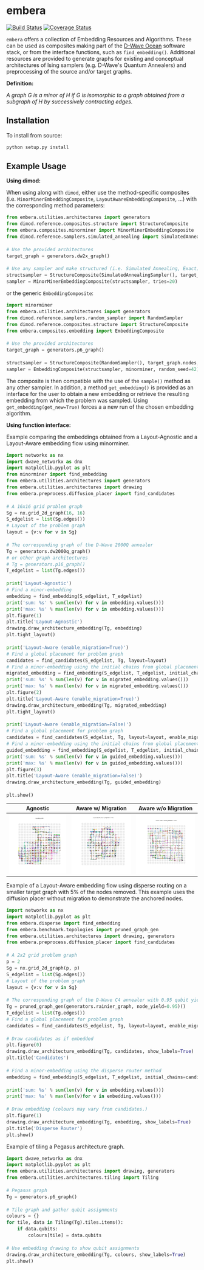 embera
======

[![Build Status](https://travis-ci.org/joseppinilla/embera.svg?branch=master)](https://travis-ci.org/joseppinilla/embera)
[![Coverage Status](https://coveralls.io/repos/github/joseppinilla/embera/badge.svg?branch=master)](https://coveralls.io/github/joseppinilla/embera?branch=master)

`embera` offers a collection of Embedding Resources and Algorithms.
These can be used as composites making part of the [D-Wave
Ocean](https://ocean.dwavesys.com/) software stack, or from the
interface functions, such as `find_embedding()`. Additional resources
are provided to generate graphs for existing and conceptual
architectures of Ising samplers (e.g. D-Wave's Quantum Annealers) and
preprocessing of the source and/or target graphs.

**Definition:**

*A graph G is a minor of H if G is isomorphic to a graph obtained from a
subgraph of H by successively contracting edges.*

Installation
------------

To install from source:

``` bash
python setup.py install
```

Example Usage
-------------

**Using dimod:**

When using along with `dimod`, either use the method-specific composites
(i.e. `MinorMinerEmbeddingComposite`, `LayoutAwareEmbeddingComposite`,
...) with the corresponding method parameters:

``` python
from embera.utilities.architectures import generators
from dimod.reference.composites.structure import StructureComposite
from embera.composites.minorminer import MinorMinerEmbeddingComposite
from dimod.reference.samplers.simulated_annealing import SimulatedAnnealingSampler

# Use the provided architectures
target_graph = generators.dw2x_graph()

# Use any sampler and make structured (i.e. Simulated Annealing, Exact) or use structured sampler if available (i.e. D-Wave machine)
structsampler = StructureComposite(SimulatedAnnealingSampler(), target_graph.nodes, target_graph.edges)
sampler = MinorMinerEmbeddingComposite(structsampler, tries=20)
```

or the generic `EmbeddingComposite`:

``` python
import minorminer
from embera.utilities.architectures import generators
from dimod.reference.samplers.random_sampler import RandomSampler
from dimod.reference.composites.structure import StructureComposite
from embera.composites.embedding import EmbeddingComposite

# Use the provided architectures
target_graph = generators.p6_graph()

structsampler = StructureComposite(RandomSampler(), target_graph.nodes, target_graph.edges)
sampler = EmbeddingComposite(structsampler, minorminer, random_seed=42)
```

The composite is then compatible with the use of the `sample()` method
as any other sampler. In addition, a method `get_embedding()` is
provided as an interface for the user to obtain a new embedding or
retrieve the resulting embedding from which the problem was sampled.
Using `get_embedding(get_new=True)` forces a a new run of the chosen
embedding algorithm.

**Using function interface:**

Example comparing the embeddings obtained from a Layout-Agnostic and a
Layout-Aware embedding flow using minorminer.

``` python
import networkx as nx
import dwave_networkx as dnx
import matplotlib.pyplot as plt
from minorminer import find_embedding
from embera.utilities.architectures import generators
from embera.utilities.architectures import drawing
from embera.preprocess.diffusion_placer import find_candidates

# A 16x16 grid problem graph
Sg = nx.grid_2d_graph(16, 16)
S_edgelist = list(Sg.edges())
# Layout of the problem graph
layout = {v:v for v in Sg}

# The corresponding graph of the D-Wave 2000Q annealer
Tg = generators.dw2000q_graph()
# or other graph architectures
# Tg = generators.p16_graph()
T_edgelist = list(Tg.edges())

print('Layout-Agnostic')
# Find a minor-embedding
embedding = find_embedding(S_edgelist, T_edgelist)
print('sum: %s' % sum(len(v) for v in embedding.values()))
print('max: %s' % max(len(v) for v in embedding.values()))
plt.figure(1)
plt.title('Layout-Agnostic')
drawing.draw_architecture_embedding(Tg, embedding)
plt.tight_layout()

print('Layout-Aware (enable_migration=True)')
# Find a global placement for problem graph
candidates = find_candidates(S_edgelist, Tg, layout=layout)
# Find a minor-embedding using the initial chains from global placement
migrated_embedding = find_embedding(S_edgelist, T_edgelist, initial_chains=candidates)
print('sum: %s' % sum(len(v) for v in migrated_embedding.values()))
print('max: %s' % max(len(v) for v in migrated_embedding.values()))
plt.figure(2)
plt.title('Layout-Aware (enable_migration=True)')
drawing.draw_architecture_embedding(Tg, migrated_embedding)
plt.tight_layout()

print('Layout-Aware (enable_migration=False)')
# Find a global placement for problem graph
candidates = find_candidates(S_edgelist, Tg, layout=layout, enable_migration=False)
# Find a minor-embedding using the initial chains from global placement
guided_embedding = find_embedding(S_edgelist, T_edgelist, initial_chains=candidates)
print('sum: %s' % sum(len(v) for v in guided_embedding.values()))
print('max: %s' % max(len(v) for v in guided_embedding.values()))
plt.figure(3)
plt.title('Layout-Aware (enable_migration=False)')
drawing.draw_architecture_embedding(Tg, guided_embedding)

plt.show()
```


| Agnostic | Aware w/ Migration | Aware w/o Migration |
:----------:|:--------------:|:-----:|
| ![](/docs/layout_agnostic.png)| ![](/docs/layout_aware_enable_migration.png)|![](/docs/layout_aware_disable_migration.png)|

Example of a Layout-Aware embedding flow using disperse routing on a
smaller target graph with 5% of the nodes removed. This example uses the
diffusion placer without migration to demonstrate the anchored nodes.

``` python
import networkx as nx
import matplotlib.pyplot as plt
from embera.disperse import find_embedding
from embera.benchmark.topologies import pruned_graph_gen
from embera.utilities.architectures import drawing, generators
from embera.preprocess.diffusion_placer import find_candidates

# A 2x2 grid problem graph
p = 2
Sg = nx.grid_2d_graph(p, p)
S_edgelist = list(Sg.edges())
# Layout of the problem graph
layout = {v:v for v in Sg}

# The corresponding graph of the D-Wave C4 annealer with 0.95 qubit yield
Tg = pruned_graph_gen(generators.rainier_graph, node_yield=0.95)()
T_edgelist = list(Tg.edges())
# Find a global placement for problem graph
candidates = find_candidates(S_edgelist, Tg, layout=layout, enable_migration=False)

# Draw candidates as if embedded
plt.figure(0)
drawing.draw_architecture_embedding(Tg, candidates, show_labels=True)
plt.title('Candidates')

# Find a minor-embedding using the disperse router method
embedding = find_embedding(S_edgelist, T_edgelist, initial_chains=candidates)

print('sum: %s' % sum(len(v) for v in embedding.values()))
print('max: %s' % max(len(v)for v in embedding.values()))

# Draw embedding (colours may vary from candidates.)
plt.figure(1)
drawing.draw_architecture_embedding(Tg, embedding, show_labels=True)
plt.title('Disperse Router')
plt.show()
```

Example of tiling a Pegasus architecture graph.

``` python
import dwave_networkx as dnx
import matplotlib.pyplot as plt
from embera.utilities.architectures import drawing, generators
from embera.utilities.architectures.tiling import Tiling

# Pegasus graph
Tg = generators.p6_graph()

# Tile graph and gather qubit assignments
colours = {}
for tile, data in Tiling(Tg).tiles.items():
    if data.qubits:
        colours[tile] = data.qubits

# Use embedding drawing to show qubit assignments
drawing.draw_architecture_embedding(Tg, colours, show_labels=True)
plt.show()
```
